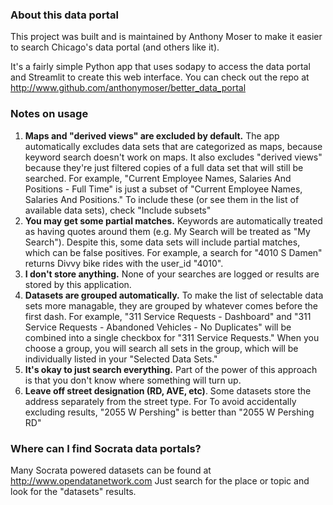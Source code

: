 ### About this data portal
This project was built and is maintained by Anthony Moser to make it easier to search Chicago's data portal (and others
like it). 

It's a fairly simple Python app that uses sodapy to access the data portal and Streamlit to create this web interface. You can check out the repo at <http://www.github.com/anthonymoser/better_data_portal>


### Notes on usage
1. **Maps and "derived views" are excluded by default.** The app automatically excludes data sets that are categorized as maps, because keyword search doesn't work on maps.
It also excludes "derived views" because they're just filtered copies of a full data set that will still be searched. For example, "Current Employee Names, Salaries And Positions - Full Time" is just a subset of "Current Employee Names, Salaries And Positions." To include these (or see them in the list of available data sets), check "Include subsets" 
2. **You may get some partial matches.** Keywords are automatically treated as having quotes around them (e.g. My Search will be treated as "My Search").
Despite this, some data sets will include partial matches, which can be false positives. For example, a search
 for "4010 S Damen" returns Divvy bike rides with the user_id "4010".  
3. **I don't store anything.** None of your searches are logged or results are stored by this application.
4. **Datasets are grouped automatically.** To make the list of selectable data sets more managable, they are grouped by
whatever comes before the first dash. For example, "311 Service Requests - Dashboard" and "311 Service Requests - Abandoned Vehicles - No Duplicates"
will be combined into a single checkbox for "311 Service Requests." When you choose a group, you will search all sets
in the group, which will be individually listed in your "Selected Data Sets."
5. **It's okay to just search everything.** Part of the power of this approach is that you don't know where something
will turn up.
6. **Leave off street designation (RD, AVE, etc)**. Some datasets store the address separately from the street type. For
To avoid accidentally excluding results, "2055 W Pershing" is better than "2055 W Pershing RD"


### Where can I find Socrata data portals?
Many Socrata powered datasets can be found at <http://www.opendatanetwork.com> Just search for the place or topic and
look for the "datasets" results.


